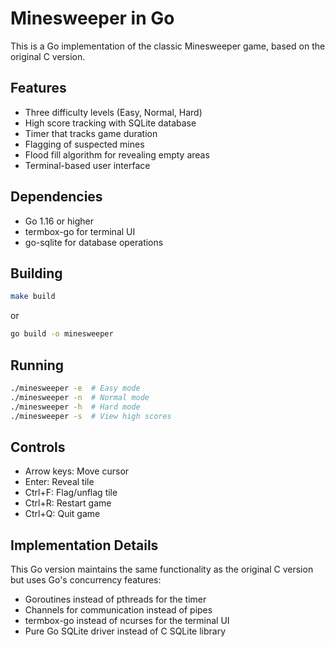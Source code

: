 # Minesweeper in Go

This is a Go implementation of the classic Minesweeper game, based on the original C version.

## Features

- Three difficulty levels (Easy, Normal, Hard)
- High score tracking with SQLite database
- Timer that tracks game duration
- Flagging of suspected mines
- Flood fill algorithm for revealing empty areas
- Terminal-based user interface

## Dependencies

- Go 1.16 or higher
- termbox-go for terminal UI
- go-sqlite for database operations

## Building

```bash
make build
```

or

```bash
go build -o minesweeper
```

## Running

```bash
./minesweeper -e  # Easy mode
./minesweeper -n  # Normal mode
./minesweeper -h  # Hard mode
./minesweeper -s  # View high scores
```

## Controls

- Arrow keys: Move cursor
- Enter: Reveal tile
- Ctrl+F: Flag/unflag tile
- Ctrl+R: Restart game
- Ctrl+Q: Quit game

## Implementation Details

This Go version maintains the same functionality as the original C version but uses Go's concurrency features:

- Goroutines instead of pthreads for the timer
- Channels for communication instead of pipes
- termbox-go instead of ncurses for the terminal UI
- Pure Go SQLite driver instead of C SQLite library